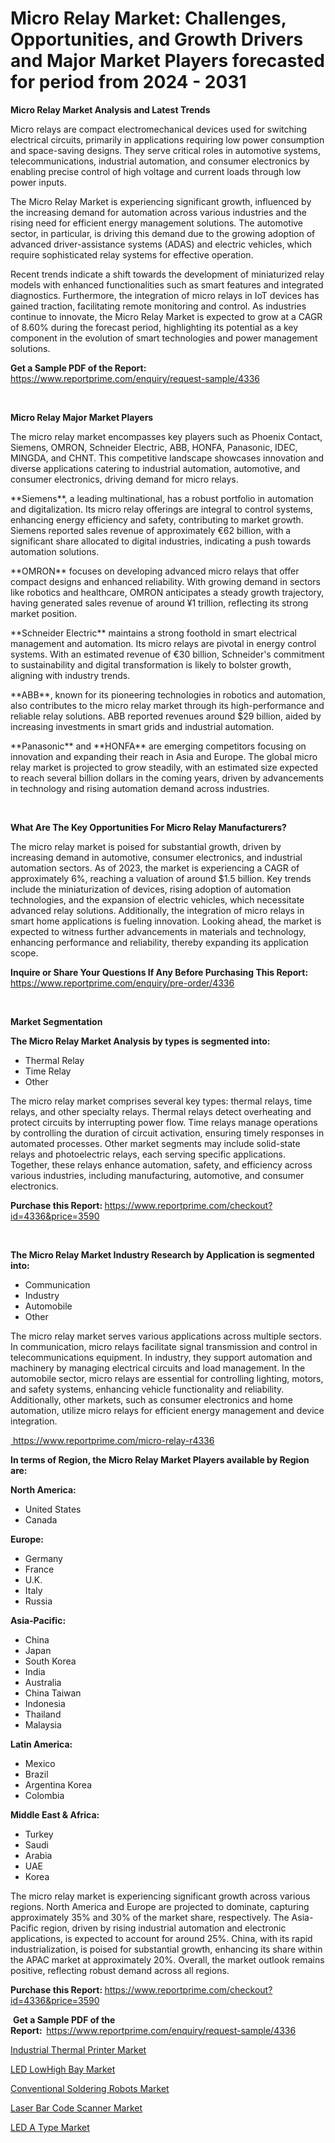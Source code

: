 <p><h1>Micro Relay Market: Challenges, Opportunities, and Growth Drivers and Major Market Players forecasted for period from 2024 - 2031</h1></p><p><strong>Micro Relay Market Analysis and Latest Trends</strong></p>
<p><p>Micro relays are compact electromechanical devices used for switching electrical circuits, primarily in applications requiring low power consumption and space-saving designs. They serve critical roles in automotive systems, telecommunications, industrial automation, and consumer electronics by enabling precise control of high voltage and current loads through low power inputs.</p><p>The Micro Relay Market is experiencing significant growth, influenced by the increasing demand for automation across various industries and the rising need for efficient energy management solutions. The automotive sector, in particular, is driving this demand due to the growing adoption of advanced driver-assistance systems (ADAS) and electric vehicles, which require sophisticated relay systems for effective operation.</p><p>Recent trends indicate a shift towards the development of miniaturized relay models with enhanced functionalities such as smart features and integrated diagnostics. Furthermore, the integration of micro relays in IoT devices has gained traction, facilitating remote monitoring and control. As industries continue to innovate, the Micro Relay Market is expected to grow at a CAGR of 8.60% during the forecast period, highlighting its potential as a key component in the evolution of smart technologies and power management solutions.</p></p>
<p><strong>Get a Sample PDF of the Report:&nbsp;</strong> <a href="https://www.reportprime.com/enquiry/request-sample/4336">https://www.reportprime.com/enquiry/request-sample/4336</a></p>
<p>&nbsp;</p>
<p><strong>Micro Relay Major Market Players</strong></p>
<p><p>The micro relay market encompasses key players such as Phoenix Contact, Siemens, OMRON, Schneider Electric, ABB, HONFA, Panasonic, IDEC, MINGDA, and CHNT. This competitive landscape showcases innovation and diverse applications catering to industrial automation, automotive, and consumer electronics, driving demand for micro relays. </p><p>**Siemens**, a leading multinational, has a robust portfolio in automation and digitalization. Its micro relay offerings are integral to control systems, enhancing energy efficiency and safety, contributing to market growth. Siemens reported sales revenue of approximately €62 billion, with a significant share allocated to digital industries, indicating a push towards automation solutions.</p><p>**OMRON** focuses on developing advanced micro relays that offer compact designs and enhanced reliability. With growing demand in sectors like robotics and healthcare, OMRON anticipates a steady growth trajectory, having generated sales revenue of around ¥1 trillion, reflecting its strong market position.</p><p>**Schneider Electric** maintains a strong foothold in smart electrical management and automation. Its micro relays are pivotal in energy control systems. With an estimated revenue of €30 billion, Schneider's commitment to sustainability and digital transformation is likely to bolster growth, aligning with industry trends.</p><p>**ABB**, known for its pioneering technologies in robotics and automation, also contributes to the micro relay market through its high-performance and reliable relay solutions. ABB reported revenues around $29 billion, aided by increasing investments in smart grids and industrial automation.</p><p>**Panasonic** and **HONFA** are emerging competitors focusing on innovation and expanding their reach in Asia and Europe. The global micro relay market is projected to grow steadily, with an estimated size expected to reach several billion dollars in the coming years, driven by advancements in technology and rising automation demand across industries.</p></p>
<p>&nbsp;</p>
<p><strong>What Are The Key Opportunities For Micro Relay Manufacturers?</strong></p>
<p><p>The micro relay market is poised for substantial growth, driven by increasing demand in automotive, consumer electronics, and industrial automation sectors. As of 2023, the market is experiencing a CAGR of approximately 6%, reaching a valuation of around $1.5 billion. Key trends include the miniaturization of devices, rising adoption of automation technologies, and the expansion of electric vehicles, which necessitate advanced relay solutions. Additionally, the integration of micro relays in smart home applications is fueling innovation. Looking ahead, the market is expected to witness further advancements in materials and technology, enhancing performance and reliability, thereby expanding its application scope.</p></p>
<p><strong>Inquire or Share Your Questions If Any Before Purchasing This Report:</strong> <a href="https://www.reportprime.com/enquiry/pre-order/4336">https://www.reportprime.com/enquiry/pre-order/4336</a></p>
<p>&nbsp;</p>
<p><strong>Market Segmentation</strong></p>
<p><strong>The Micro Relay Market Analysis by types is segmented into:</strong></p>
<p><ul><li>Thermal Relay</li><li>Time Relay</li><li>Other</li></ul></p>
<p><p>The micro relay market comprises several key types: thermal relays, time relays, and other specialty relays. Thermal relays detect overheating and protect circuits by interrupting power flow. Time relays manage operations by controlling the duration of circuit activation, ensuring timely responses in automated processes. Other market segments may include solid-state relays and photoelectric relays, each serving specific applications. Together, these relays enhance automation, safety, and efficiency across various industries, including manufacturing, automotive, and consumer electronics.</p></p>
<p><strong>Purchase this Report:&nbsp;</strong><a href="https://www.reportprime.com/checkout?id=4336&price=3590">https://www.reportprime.com/checkout?id=4336&price=3590</a></p>
<p>&nbsp;</p>
<p><strong>The Micro Relay Market Industry Research by Application is segmented into:</strong></p>
<p><ul><li>Communication</li><li>Industry</li><li>Automobile</li><li>Other</li></ul></p>
<p><p>The micro relay market serves various applications across multiple sectors. In communication, micro relays facilitate signal transmission and control in telecommunications equipment. In industry, they support automation and machinery by managing electrical circuits and load management. In the automobile sector, micro relays are essential for controlling lighting, motors, and safety systems, enhancing vehicle functionality and reliability. Additionally, other markets, such as consumer electronics and home automation, utilize micro relays for efficient energy management and device integration.</p></p>
<p><a href="https://www.reportprime.com/micro-relay-r4336">&nbsp;https://www.reportprime.com/micro-relay-r4336</a></p>
<p><strong>In terms of Region, the Micro Relay Market Players available by Region are:</strong></p>
<p>
    <p> <strong> North America: </strong>
        <ul>
            <li>United States</li>
            <li>Canada</li>
        </ul>
        </p> 
    <p> <strong> Europe: </strong>
        <ul>
            <li>Germany</li>
            <li>France</li>
            <li>U.K.</li>
            <li>Italy</li>
            <li>Russia</li>
        </ul>
        </p> 
    <p> <strong> Asia-Pacific: </strong>
        <ul>
            <li>China</li>
            <li>Japan</li>
            <li>South Korea</li>
            <li>India</li>
            <li>Australia</li>
            <li>China Taiwan</li>
            <li>Indonesia</li>
            <li>Thailand</li>
            <li>Malaysia</li>
        </ul>
        </p> 
    <p> <strong> Latin America: </strong>
        <ul>
            <li>Mexico</li>
            <li>Brazil</li>
            <li>Argentina Korea</li>
            <li>Colombia</li>
        </ul>
        </p> 
    <p> <strong> Middle East & Africa: </strong>
        <ul>
            <li>Turkey</li>
            <li>Saudi</li>
            <li>Arabia</li>
            <li>UAE</li>
            <li>Korea</li>
        </ul>
    </p>
    </p>
<p><p>The micro relay market is experiencing significant growth across various regions. North America and Europe are projected to dominate, capturing approximately 35% and 30% of the market share, respectively. The Asia-Pacific region, driven by rising industrial automation and electronic applications, is expected to account for around 25%. China, with its rapid industrialization, is poised for substantial growth, enhancing its share within the APAC market at approximately 20%. Overall, the market outlook remains positive, reflecting robust demand across all regions.</p></p>
<p><strong>Purchase this Report: </strong><a href="https://www.reportprime.com/checkout?id=4336&price=3590">https://www.reportprime.com/checkout?id=4336&price=3590</a></p>
<p>&nbsp;<strong>Get a Sample PDF of the Report:&nbsp;&nbsp;</strong><a href="https://www.reportprime.com/enquiry/request-sample/4336">https://www.reportprime.com/enquiry/request-sample/4336</a></p>
<p><strong></strong></p>
<p><p><a href="https://www.linkedin.com/pulse/industrial-thermal-printer-market-insights-product-ybqse?trackingId=43Jf0yk9SH%2B0lqZX00e0Ug%3D%3D">Industrial Thermal Printer Market</a></p><p><a href="https://github.com/abbislposival/Market-Research-Report-List-1/blob/main/led-lowhigh-bay-market.md">LED LowHigh Bay Market</a></p><p><a href="https://issuu.com/reportprime-2/docs/conventional-soldering-robots-marke_e7f70a52745f1d">Conventional Soldering Robots Market</a></p><p><a href="https://www.linkedin.com/pulse/how-laser-bar-code-scanner-market-evolved-key-trends-bluie?trackingId=G2IqX6JeTM2pqbWDLCS%2BVw%3D%3D">Laser Bar Code Scanner Market</a></p><p><a href="https://github.com/DixieGrimes/Market-Research-Report-List-1/blob/main/led-a-type-market.md">LED A Type Market</a></p></p>